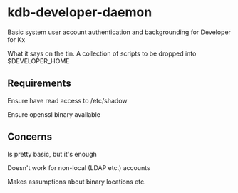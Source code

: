 # kdb-developer-daemon

Basic system user account authentication and backgrounding for Developer for Kx

What it says on the tin. A collection of scripts to be dropped into $DEVELOPER_HOME

## Requirements

Ensure have read access to /etc/shadow

Ensure openssl binary available


## Concerns
Is pretty basic, but it's enough

Doesn't work for non-local (LDAP etc.) accounts

Makes assumptions about binary locations etc.
